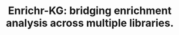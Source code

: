 ---
authors: Evangelista JE, Xie Z, Marino GB, Nguyen N, Clarke DJB, Ma'ayan A
carousel: false
dccs:
- LINCS
doi: 10.1093/nar/gkad393
featured: false
issue: W1
journal: Nucleic acids research
keywords: '["Search Engine", "Internet", "Gene Library", "Proteins", "Databases, Factual",
  "Software"]'
landmark: false
layout: ../../layouts/Publication.astro
page: W168-W179
pmcid: PMC10320098
pmid: 37166973
title: 'Enrichr-KG: bridging enrichment analysis across multiple libraries.'
volume: '51'
year: 2023

---